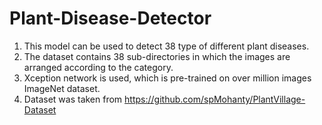 # Plant-Disease-Detector
1. This model can be used to detect 38 type of different plant diseases.
2. The dataset contains 38 sub-directories in which the images are arranged according to the category.
3. Xception network is used, which is pre-trained on over million images ImageNet dataset.
4. Dataset was taken from https://github.com/spMohanty/PlantVillage-Dataset
